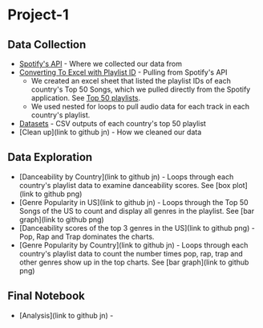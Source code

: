 # Project-1


## Data Collection

* [Spotify's API](https://developer.spotify.com/documentation/web-api/) - Where we collected our data from
* [Converting To Excel with Playlist ID](https://github.com/czwong/Project-1/blob/master/Converting%20To%20Excel%20with%20Playlist%20ID.ipynb) - Pulling from Spotify's API
	* We created an excel sheet that listed the playlist IDs of each country's Top 50 Songs, which we pulled directly from the Spotify application. See [Top 50 playlists](https://github.com/czwong/Project-1/blob/PAVEL/Top_50_by_Country.xlsm).
	* We used nested for loops to pull audio data for each track in each country's playlist.
* [Datasets](https://github.com/czwong/Project-1/tree/master/Top%20Country%20CSV) - CSV outputs of each country's top 50 playlist
* [Clean up](link to github jn) - How we cleaned our data

## Data Exploration
* [Danceability by Country](link to github jn) - Loops through each country's playlist data to examine danceability scores. See [box plot](link to github png)
* [Genre Popularity in US](link to github jn) - Loops through the Top 50 Songs of the US to count and display all genres in the playlist. See [bar graph](link to github png)
* [Danceability scores of the top 3 genres in the US](link to github png) - Pop, Rap and Trap dominates the charts.
* [Genre Popularity by Country](link to github jn) - Loops through each country's playlist data to count the number times pop, rap, trap and other genres show up in the top charts. See [bar graph](link to github png)

## Final Notebook
* [Analysis](link to github jn) - 
